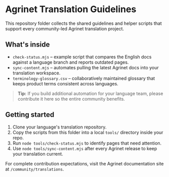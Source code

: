# Agrinet Translation Guidelines

This repository folder collects the shared guidelines and helper scripts that support every
community-led Agrinet translation project.

## What's inside

- `check-status.mjs` – example script that compares the English docs against a language branch and
  reports outdated pages.
- `sync-content.mjs` – automates pulling the latest Agrinet docs into your translation workspace.
- `terminology-glossary.csv` – collaboratively maintained glossary that keeps product terms
  consistent across languages.

> **Tip:** If you build additional automation for your language team, please contribute it here so
> the entire community benefits.

## Getting started

1. Clone your language's translation repository.
2. Copy the scripts from this folder into a local `tools/` directory inside your repo.
3. Run `node tools/check-status.mjs` to identify pages that need attention.
4. Use `node tools/sync-content.mjs` after every Agrinet release to keep your translation current.

For complete contribution expectations, visit the Agrinet documentation site at
`/community/translations`.
